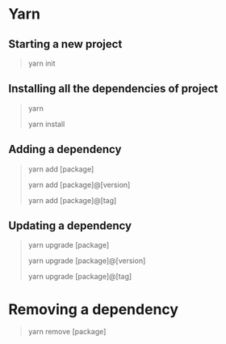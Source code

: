 # Yarn

## Starting a new project

> yarn init

## Installing all the dependencies of project

> yarn
>
> yarn install

## Adding a dependency

> yarn add [package]
>
> yarn add [package]@[version]
>
> yarn add [package]@[tag]

## Updating a dependency

> yarn upgrade [package]
>
> yarn upgrade [package]@[version]
>
> yarn upgrade [package]@[tag]

# Removing a dependency

> yarn remove [package]